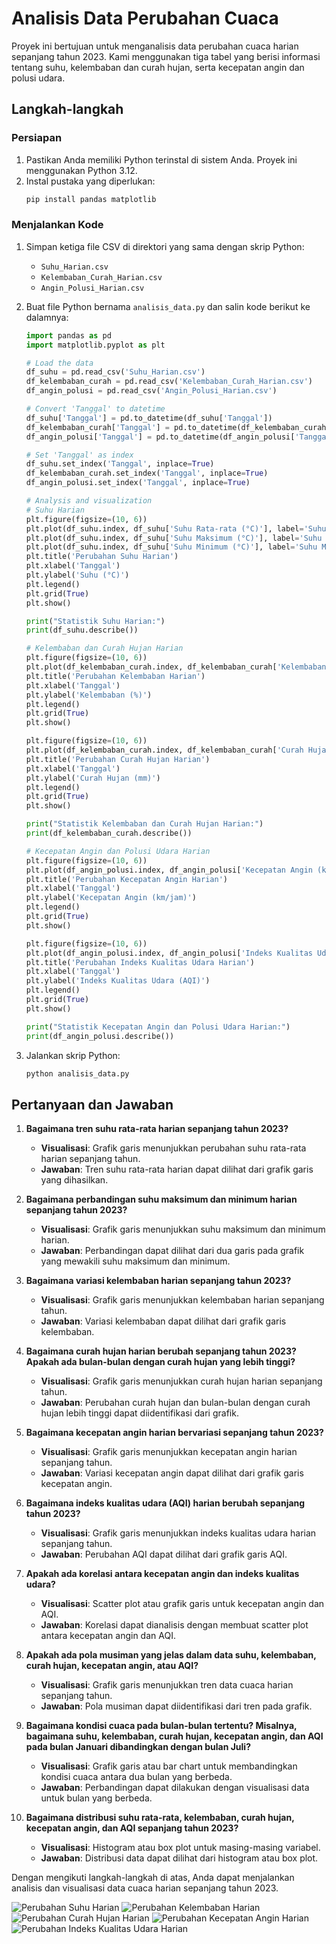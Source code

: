 # Analisis Data Perubahan Cuaca

Proyek ini bertujuan untuk menganalisis data perubahan cuaca harian sepanjang tahun 2023. Kami menggunakan tiga tabel yang berisi informasi tentang suhu, kelembaban dan curah hujan, serta kecepatan angin dan polusi udara.

## Langkah-langkah

### Persiapan

1. Pastikan Anda memiliki Python terinstal di sistem Anda. Proyek ini menggunakan Python 3.12.
2. Instal pustaka yang diperlukan:
    ```sh
    pip install pandas matplotlib
    ```

### Menjalankan Kode

1. Simpan ketiga file CSV di direktori yang sama dengan skrip Python:
    - `Suhu_Harian.csv`
    - `Kelembaban_Curah_Harian.csv`
    - `Angin_Polusi_Harian.csv`

2. Buat file Python bernama `analisis_data.py` dan salin kode berikut ke dalamnya:

    ```python
    import pandas as pd
    import matplotlib.pyplot as plt

    # Load the data
    df_suhu = pd.read_csv('Suhu_Harian.csv')
    df_kelembaban_curah = pd.read_csv('Kelembaban_Curah_Harian.csv')
    df_angin_polusi = pd.read_csv('Angin_Polusi_Harian.csv')

    # Convert 'Tanggal' to datetime
    df_suhu['Tanggal'] = pd.to_datetime(df_suhu['Tanggal'])
    df_kelembaban_curah['Tanggal'] = pd.to_datetime(df_kelembaban_curah['Tanggal'])
    df_angin_polusi['Tanggal'] = pd.to_datetime(df_angin_polusi['Tanggal'])

    # Set 'Tanggal' as index
    df_suhu.set_index('Tanggal', inplace=True)
    df_kelembaban_curah.set_index('Tanggal', inplace=True)
    df_angin_polusi.set_index('Tanggal', inplace=True)

    # Analysis and visualization
    # Suhu Harian
    plt.figure(figsize=(10, 6))
    plt.plot(df_suhu.index, df_suhu['Suhu Rata-rata (°C)'], label='Suhu Rata-rata')
    plt.plot(df_suhu.index, df_suhu['Suhu Maksimum (°C)'], label='Suhu Maksimum')
    plt.plot(df_suhu.index, df_suhu['Suhu Minimum (°C)'], label='Suhu Minimum')
    plt.title('Perubahan Suhu Harian')
    plt.xlabel('Tanggal')
    plt.ylabel('Suhu (°C)')
    plt.legend()
    plt.grid(True)
    plt.show()

    print("Statistik Suhu Harian:")
    print(df_suhu.describe())

    # Kelembaban dan Curah Hujan Harian
    plt.figure(figsize=(10, 6))
    plt.plot(df_kelembaban_curah.index, df_kelembaban_curah['Kelembaban Rata-rata (%)'], label='Kelembaban Rata-rata')
    plt.title('Perubahan Kelembaban Harian')
    plt.xlabel('Tanggal')
    plt.ylabel('Kelembaban (%)')
    plt.legend()
    plt.grid(True)
    plt.show()

    plt.figure(figsize=(10, 6))
    plt.plot(df_kelembaban_curah.index, df_kelembaban_curah['Curah Hujan (mm)'], label='Curah Hujan', color='b')
    plt.title('Perubahan Curah Hujan Harian')
    plt.xlabel('Tanggal')
    plt.ylabel('Curah Hujan (mm)')
    plt.legend()
    plt.grid(True)
    plt.show()

    print("Statistik Kelembaban dan Curah Hujan Harian:")
    print(df_kelembaban_curah.describe())

    # Kecepatan Angin dan Polusi Udara Harian
    plt.figure(figsize=(10, 6))
    plt.plot(df_angin_polusi.index, df_angin_polusi['Kecepatan Angin (km/jam)'], label='Kecepatan Angin', color='g')
    plt.title('Perubahan Kecepatan Angin Harian')
    plt.xlabel('Tanggal')
    plt.ylabel('Kecepatan Angin (km/jam)')
    plt.legend()
    plt.grid(True)
    plt.show()

    plt.figure(figsize=(10, 6))
    plt.plot(df_angin_polusi.index, df_angin_polusi['Indeks Kualitas Udara (AQI)'], label='Indeks Kualitas Udara', color='r')
    plt.title('Perubahan Indeks Kualitas Udara Harian')
    plt.xlabel('Tanggal')
    plt.ylabel('Indeks Kualitas Udara (AQI)')
    plt.legend()
    plt.grid(True)
    plt.show()

    print("Statistik Kecepatan Angin dan Polusi Udara Harian:")
    print(df_angin_polusi.describe())
    ```

3. Jalankan skrip Python:
    ```sh
    python analisis_data.py
    ```

## Pertanyaan dan Jawaban

1. **Bagaimana tren suhu rata-rata harian sepanjang tahun 2023?**
    - **Visualisasi**: Grafik garis menunjukkan perubahan suhu rata-rata harian sepanjang tahun.
    - **Jawaban**: Tren suhu rata-rata harian dapat dilihat dari grafik garis yang dihasilkan.

2. **Bagaimana perbandingan suhu maksimum dan minimum harian sepanjang tahun 2023?**
    - **Visualisasi**: Grafik garis menunjukkan suhu maksimum dan minimum harian.
    - **Jawaban**: Perbandingan dapat dilihat dari dua garis pada grafik yang mewakili suhu maksimum dan minimum.

3. **Bagaimana variasi kelembaban harian sepanjang tahun 2023?**
    - **Visualisasi**: Grafik garis menunjukkan kelembaban harian sepanjang tahun.
    - **Jawaban**: Variasi kelembaban dapat dilihat dari grafik garis kelembaban.

4. **Bagaimana curah hujan harian berubah sepanjang tahun 2023? Apakah ada bulan-bulan dengan curah hujan yang lebih tinggi?**
    - **Visualisasi**: Grafik garis menunjukkan curah hujan harian sepanjang tahun.
    - **Jawaban**: Perubahan curah hujan dan bulan-bulan dengan curah hujan lebih tinggi dapat diidentifikasi dari grafik.

5. **Bagaimana kecepatan angin harian bervariasi sepanjang tahun 2023?**
    - **Visualisasi**: Grafik garis menunjukkan kecepatan angin harian sepanjang tahun.
    - **Jawaban**: Variasi kecepatan angin dapat dilihat dari grafik garis kecepatan angin.

6. **Bagaimana indeks kualitas udara (AQI) harian berubah sepanjang tahun 2023?**
    - **Visualisasi**: Grafik garis menunjukkan indeks kualitas udara harian sepanjang tahun.
    - **Jawaban**: Perubahan AQI dapat dilihat dari grafik garis AQI.

7. **Apakah ada korelasi antara kecepatan angin dan indeks kualitas udara?**
    - **Visualisasi**: Scatter plot atau grafik garis untuk kecepatan angin dan AQI.
    - **Jawaban**: Korelasi dapat dianalisis dengan membuat scatter plot antara kecepatan angin dan AQI.

8. **Apakah ada pola musiman yang jelas dalam data suhu, kelembaban, curah hujan, kecepatan angin, atau AQI?**
    - **Visualisasi**: Grafik garis menunjukkan tren data cuaca harian sepanjang tahun.
    - **Jawaban**: Pola musiman dapat diidentifikasi dari tren pada grafik.

9. **Bagaimana kondisi cuaca pada bulan-bulan tertentu? Misalnya, bagaimana suhu, kelembaban, curah hujan, kecepatan angin, dan AQI pada bulan Januari dibandingkan dengan bulan Juli?**
    - **Visualisasi**: Grafik garis atau bar chart untuk membandingkan kondisi cuaca antara dua bulan yang berbeda.
    - **Jawaban**: Perbandingan dapat dilakukan dengan visualisasi data untuk bulan yang berbeda.

10. **Bagaimana distribusi suhu rata-rata, kelembaban, curah hujan, kecepatan angin, dan AQI sepanjang tahun 2023?**
    - **Visualisasi**: Histogram atau box plot untuk masing-masing variabel.
    - **Jawaban**: Distribusi data dapat dilihat dari histogram atau box plot.

Dengan mengikuti langkah-langkah di atas, Anda dapat menjalankan analisis dan visualisasi data cuaca harian sepanjang tahun 2023.

![Perubahan Suhu Harian](https://github.com/farrelialuthfiana/Analisis-Perubahan-Cuaca-Harian/assets/152155896/a5a70756-572b-4515-8e22-6463f6f217d1)
![Perubahan Kelembaban Harian](https://github.com/farrelialuthfiana/Analisis-Perubahan-Cuaca-Harian/assets/152155896/df2659b1-ef02-46ae-aa1b-158492e63dc3)
![Perubahan Curah Hujan Harian](https://github.com/farrelialuthfiana/Analisis-Perubahan-Cuaca-Harian/assets/152155896/d4a7ce80-7ef3-4653-8fe3-711a593f1172)
![Perubahan Kecepatan Angin Harian](https://github.com/farrelialuthfiana/Analisis-Perubahan-Cuaca-Harian/assets/152155896/cfa5676e-9317-48f1-92d3-37296ed661ec)
![Perubahan Indeks Kualitas Udara Harian](https://github.com/farrelialuthfiana/Analisis-Perubahan-Cuaca-Harian/assets/152155896/6fdeca2b-4234-49fa-a90f-a761cfeed2d9)




